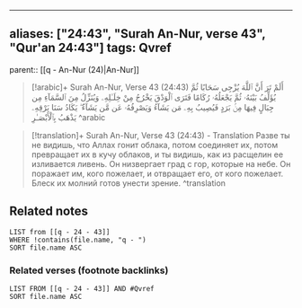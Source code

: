 
---
aliases: ["24:43", "Surah An-Nur, verse 43", "Qur'an 24:43"]
tags: Qvref
---

parent:: [[q - An-Nur (24)|An-Nur]]

> [!arabic]+ Surah An-Nur, Verse 43 (24:43)
> <span class="quran-arabic">أَلَمْ تَرَ أَنَّ ٱللَّهَ يُزْجِى سَحَابًا ثُمَّ يُؤَلِّفُ بَيْنَهُۥ ثُمَّ يَجْعَلُهُۥ رُكَامًا فَتَرَى ٱلْوَدْقَ يَخْرُجُ مِنْ خِلَـٰلِهِۦ وَيُنَزِّلُ مِنَ ٱلسَّمَآءِ مِن جِبَالٍ فِيهَا مِنۢ بَرَدٍ فَيُصِيبُ بِهِۦ مَن يَشَآءُ وَيَصْرِفُهُۥ عَن مَّن يَشَآءُ ۖ يَكَادُ سَنَا بَرْقِهِۦ يَذْهَبُ بِٱلْأَبْصَـٰرِ</span>
^arabic

> [!translation]+ Surah An-Nur, Verse 43 (24:43) - Translation
> Разве ты не видишь, что Аллах гонит облака, потом соединяет их, потом превращает их в кучу облаков, и ты видишь, как из расщелин ее изливается ливень. Он низвергает град с гор, которые на небе. Он поражает им, кого пожелает, и отвращает его, от кого пожелает. Блеск их молний готов унести зрение.
^translation



## Related notes
```dataview
LIST from [[q - 24 - 43]]
WHERE !contains(file.name, "q - ")
SORT file.name ASC
```

### Related verses (footnote backlinks)
```dataview
LIST FROM [[q - 24 - 43]] AND #Qvref
SORT file.name ASC
```

